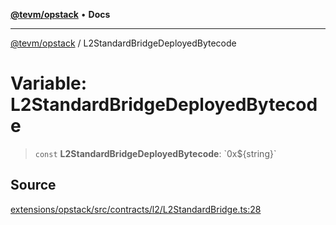 [**@tevm/opstack**](../README.md) • **Docs**

***

[@tevm/opstack](../globals.md) / L2StandardBridgeDeployedBytecode

# Variable: L2StandardBridgeDeployedBytecode

> `const` **L2StandardBridgeDeployedBytecode**: \`0x$\{string\}\`

## Source

[extensions/opstack/src/contracts/l2/L2StandardBridge.ts:28](https://github.com/evmts/tevm-monorepo/blob/main/extensions/opstack/src/contracts/l2/L2StandardBridge.ts#L28)
